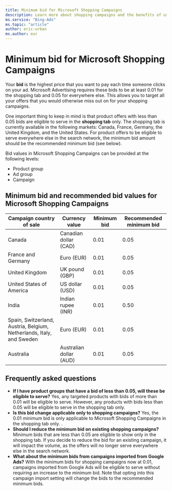 ```yaml
---
title: Minimum bid for Microsoft Shopping Campaigns
description: Learn more about shopping campaigns and the benefits of using them.
ms.service: "Bing-Ads"
ms.topic: "article"
author: eric-urban
ms.author: eur
---
```


# Minimum bid for Microsoft Shopping Campaigns

Your **bid** is the highest price that you want to pay each time someone clicks on your ad. Microsoft Advertising requires these bids to be at least 0.01 for the shopping tab and 0.05 for everywhere else. This allows you to target all your offers that you would otherwise miss out on for your shopping campaigns.

One important thing to keep in mind is that product offers with less than 0.05 bids are eligible to serve in the **shopping tab** only. The shopping tab is currently available in the following markets: Canada, France, Germany, the United Kingdom, and the United States. For product offers to be eligible to serve everywhere else in the search network, the minimum bid amount should be the recommended minimum bid (see below).

Bid values in Microsoft Shopping Campaigns can be provided at the following levels:
- Product group
- Ad group
- Campaign

## Minimum bid and recommended bid values for Microsoft Shopping Campaigns

|Campaign country of sale|Currency value|Minimum bid|Recommended minimum bid|
|---|---|---|---|
|Canada|Canadian dollar (CAD)|0.01|0.05|
|France and Germany|Euro (EUR)|0.01|0.05|
|United Kingdom|UK pound (GBP)|0.01|0.05|
|United States of America|US dollar (USD)|0.01|0.05|
|India|Indian rupee (INR)|0.01|0.50|
|Spain, Switzerland, Austria, Belgium, Netherlands, Italy, and Sweden|Euro (EUR)|0.01|0.05|
|Australia|Australian dollar (AUD)|0.01|0.05|

## Frequently asked questions

- **If I have product groups that have a bid of less than 0.05, will these be eligible to serve?** 	 	Yes, any targeted products with bids of more than 0.01 will be eligible to serve. However, any products with bids less than 0.05 will be eligible to serve in the shopping tab only.
- **Is this bid change applicable only to shopping campaigns?** 	 	Yes, the 0.01 minimum bid is only applicable to Microsoft Shopping Campaigns in the shopping tab only. .
- **Should I reduce the minimum bid on existing shopping campaigns?** 	 	Minimum bids that are less than 0.05 are eligible to show only in the shopping tab. If you decide to reduce the bid for an existing campaign, it will impact the volume, as the offers will no longer serve everywhere else in the search network.
- **What about the minimum bids from campaigns imported from Google Ads?** 	 	With the minimum bids for shopping campaigns now at 0.01, campaigns imported from Google Ads will be eligible to serve without requiring an increase to the minimum bid. Note that opting into this campaign import setting will change the bids to the recommended minimum bids.



